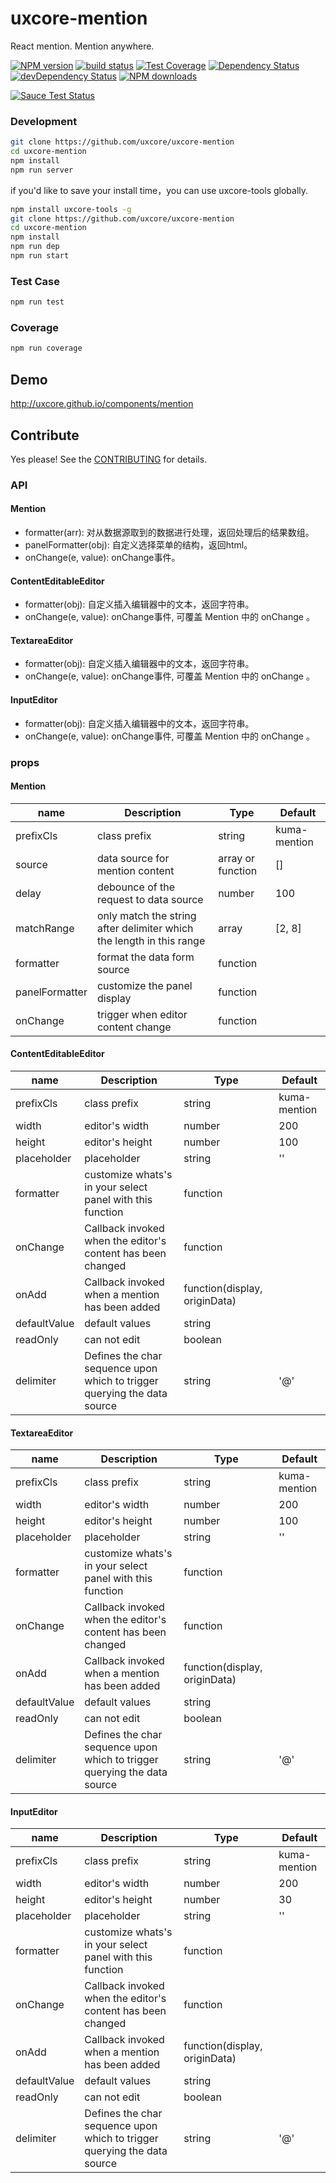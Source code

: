 # uxcore-mention

React mention.
Mention anywhere.

[![NPM version][npm-image]][npm-url]
[![build status][travis-image]][travis-url]
[![Test Coverage][coveralls-image]][coveralls-url]
[![Dependency Status][dep-image]][dep-url]
[![devDependency Status][devdep-image]][devdep-url] 
[![NPM downloads][downloads-image]][npm-url]

[![Sauce Test Status][sauce-image]][sauce-url]

[npm-image]: http://img.shields.io/npm/v/uxcore-mention.svg?style=flat-square
[npm-url]: http://npmjs.org/package/uxcore-mention
[travis-image]: https://img.shields.io/travis/uxcore/uxcore-mention.svg?style=flat-square
[travis-url]: https://travis-ci.org/uxcore/uxcore-mention
[coveralls-image]: https://img.shields.io/coveralls/uxcore/uxcore-mention.svg?style=flat-square
[coveralls-url]: https://coveralls.io/r/uxcore/uxcore-mention?branch=master
[dep-image]: http://img.shields.io/david/uxcore/uxcore-mention.svg?style=flat-square
[dep-url]: https://david-dm.org/uxcore/uxcore-mention
[devdep-image]: http://img.shields.io/david/dev/uxcore/uxcore-mention.svg?style=flat-square
[devdep-url]: https://david-dm.org/uxcore/uxcore-mention#info=devDependencies
[downloads-image]: https://img.shields.io/npm/dm/uxcore-mention.svg
[sauce-image]: https://saucelabs.com/browser-matrix/uxcore-mention.svg
[sauce-url]: https://saucelabs.com/u/uxcore-mention


### Development

```sh
git clone https://github.com/uxcore/uxcore-mention
cd uxcore-mention
npm install
npm run server
```

if you'd like to save your install time，you can use uxcore-tools globally.

```sh
npm install uxcore-tools -g
git clone https://github.com/uxcore/uxcore-mention
cd uxcore-mention
npm install
npm run dep
npm run start
```

### Test Case

```sh
npm run test
```

### Coverage

```sh
npm run coverage
```

## Demo

http://uxcore.github.io/components/mention

## Contribute

Yes please! See the [CONTRIBUTING](https://github.com/uxcore/uxcore/blob/master/CONTRIBUTING.md) for details.

### API

#### Mention

* formatter(arr): 对从数据源取到的数据进行处理，返回处理后的结果数组。
* panelFormatter(obj): 自定义选择菜单的结构，返回html。
* onChange(e, value): onChange事件。

#### ContentEditableEditor

* formatter(obj): 自定义插入编辑器中的文本，返回字符串。
* onChange(e, value): onChange事件, 可覆盖 Mention 中的 onChange 。

#### TextareaEditor

* formatter(obj): 自定义插入编辑器中的文本，返回字符串。
* onChange(e, value): onChange事件, 可覆盖 Mention 中的 onChange 。

#### InputEditor

* formatter(obj): 自定义插入编辑器中的文本，返回字符串。
* onChange(e, value): onChange事件, 可覆盖 Mention 中的 onChange 。


### props

#### Mention

|name|Description|Type|Default|
|---|----|---|------|
| prefixCls | class prefix | string | kuma-mention |
| source | data source for mention content | array or function | [] |
| delay | debounce of the request to data source | number | 100 |
| matchRange | only match the string after delimiter which the length in this range | array | [2, 8] |
| formatter | format the data form source | function | |
| panelFormatter | customize the panel display | function | |
| onChange | trigger when editor content change | function | |

#### ContentEditableEditor

|name|Description|Type|Default|
|---|----|---|------|
| prefixCls | class prefix | string | kuma-mention |
| width | editor's width | number | 200 |
| height | editor's height | number | 100 |
| placeholder | placeholder | string | '' |
| formatter | customize whats's in your select panel with this function | function | |
| onChange | Callback invoked when the editor's content has been changed | function | |
| onAdd | Callback invoked when a mention has been added | function(display, originData) | |
| defaultValue | default values | string | |
| readOnly | can not edit | boolean | |
| delimiter | Defines the char sequence upon which to trigger querying the data source | string | '@' |


#### TextareaEditor

|name|Description|Type|Default|
|---|----|---|------|
| prefixCls | class prefix | string | kuma-mention |
| width | editor's width | number | 200 |
| height | editor's height | number | 100 |
| placeholder | placeholder | string | '' |
| formatter | customize whats's in your select panel with this function | function | |
| onChange | Callback invoked when the editor's content has been changed | function | |
| onAdd | Callback invoked when a mention has been added | function(display, originData) | |
| defaultValue | default values | string | |
| readOnly | can not edit | boolean | |
| delimiter | Defines the char sequence upon which to trigger querying the data source | string | '@' |

#### InputEditor

|name|Description|Type|Default|
|---|----|---|------|
| prefixCls | class prefix | string | kuma-mention |
| width | editor's width | number | 200 |
| height | editor's height | number | 30 |
| placeholder | placeholder | string | '' |
| formatter | customize whats's in your select panel with this function | function | |
| onChange | Callback invoked when the editor's content has been changed | function | |
| onAdd | Callback invoked when a mention has been added | function(display, originData) | |
| defaultValue | default values | string | |
| readOnly | can not edit | boolean | |
| delimiter | Defines the char sequence upon which to trigger querying the data source | string | '@' |

